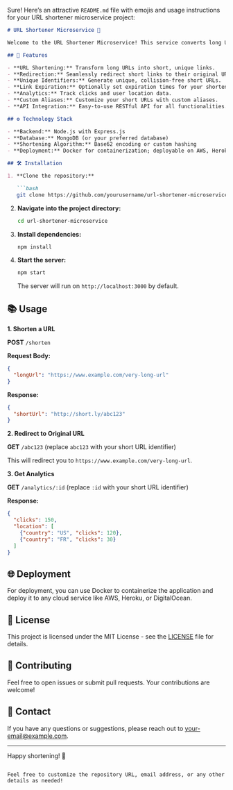Sure! Here’s an attractive `README.md` file with emojis and usage instructions for your URL shortener microservice project:

```markdown
# URL Shortener Microservice 🚀

Welcome to the URL Shortener Microservice! This service converts long URLs into shorter, more manageable links. Perfect for simplifying link sharing and tracking URL usage.

## 🌟 Features

- **URL Shortening:** Transform long URLs into short, unique links.
- **Redirection:** Seamlessly redirect short links to their original URLs.
- **Unique Identifiers:** Generate unique, collision-free short URLs.
- **Link Expiration:** Optionally set expiration times for your shortened links.
- **Analytics:** Track clicks and user location data.
- **Custom Aliases:** Customize your short URLs with custom aliases.
- **API Integration:** Easy-to-use RESTful API for all functionalities.

## ⚙️ Technology Stack

- **Backend:** Node.js with Express.js
- **Database:** MongoDB (or your preferred database)
- **Shortening Algorithm:** Base62 encoding or custom hashing
- **Deployment:** Docker for containerization; deployable on AWS, Heroku, etc.

## 🛠️ Installation

1. **Clone the repository:**

   ```bash
   git clone https://github.com/yourusername/url-shortener-microservice.git
   ```

2. **Navigate into the project directory:**

   ```bash
   cd url-shortener-microservice
   ```

3. **Install dependencies:**

   ```bash
   npm install
   ```

4. **Start the server:**

   ```bash
   npm start
   ```

   The server will run on `http://localhost:3000` by default.

## 📚 Usage

**1. Shorten a URL**

   **POST** `/shorten`

   **Request Body:**
   ```json
   {
     "longUrl": "https://www.example.com/very-long-url"
   }
   ```

   **Response:**
   ```json
   {
     "shortUrl": "http://short.ly/abc123"
   }
   ```

**2. Redirect to Original URL**

   **GET** `/abc123` (replace `abc123` with your short URL identifier)

   This will redirect you to `https://www.example.com/very-long-url`.

**3. Get Analytics**

   **GET** `/analytics/:id` (replace `:id` with your short URL identifier)

   **Response:**
   ```json
   {
     "clicks": 150,
     "location": [
       {"country": "US", "clicks": 120},
       {"country": "FR", "clicks": 30}
     ]
   }
   ```

## 🌐 Deployment

For deployment, you can use Docker to containerize the application and deploy it to any cloud service like AWS, Heroku, or DigitalOcean.

## 📝 License

This project is licensed under the MIT License - see the [LICENSE](LICENSE) file for details.

## 🤝 Contributing

Feel free to open issues or submit pull requests. Your contributions are welcome!

## 📧 Contact

If you have any questions or suggestions, please reach out to [your-email@example.com](mailto:your-email@example.com).

---

Happy shortening! 🎉

```

Feel free to customize the repository URL, email address, or any other details as needed!
